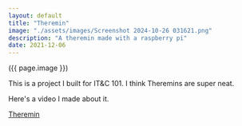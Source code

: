 ```yaml
---
layout: default
title: "Theremin"
image: "./assets/images/Screenshot 2024-10-26 031621.png"
description: "A theremin made with a raspberry pi"
date: 2021-12-06
---
```


({{ page.image }})

This is a project I built for IT&C 101. I think Theremins are super neat.

Here's a video I made about it.

[Theremin](https://www.youtube.com/watch?v=JTcbrQZz9IE)